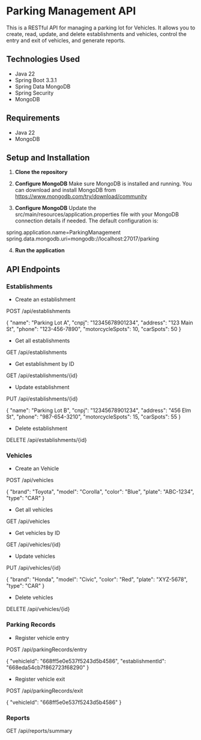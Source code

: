 # Parking Management API

This is a RESTful API for managing a parking lot for Vehicles. It allows you to create, read, update, and delete establishments and vehicles, control the entry and exit of vehicles, and generate reports.

## Technologies Used

- Java 22
- Spring Boot 3.3.1
- Spring Data MongoDB
- Spring Security
- MongoDB


## Requirements

- Java 22
- MongoDB

## Setup and Installation

1. **Clone the repository**

2. **Configure MongoDB**
Make sure MongoDB is installed and running. You can download and install MongoDB from 
https://www.mongodb.com/try/download/community

3. **Configure MongoDB**
Update the src/main/resources/application.properties file with your MongoDB connection details if needed. The default configuration is:

spring.application.name=ParkingManagement
spring.data.mongodb.uri=mongodb://localhost:27017/parking

4. **Run the application**


## API Endpoints

### Establishments

* Create an establishment

POST /api/establishments

{
  "name": "Parking Lot A",
  "cnpj": "12345678901234",
  "address": "123 Main St",
  "phone": "123-456-7890",
  "motorcycleSpots": 10,
  "carSpots": 50
}

* Get all establishments

GET /api/establishments

* Get establishment by ID

GET /api/establishments/{id}

* Update establishment

PUT /api/establishments/{id}

{
  "name": "Parking Lot B",
  "cnpj": "12345678901234",
  "address": "456 Elm St",
  "phone": "987-654-3210",
  "motorcycleSpots": 15,
  "carSpots": 55
}

* Delete establishment

DELETE /api/establishments/{id}

### Vehicles

* Create an Vehicle

POST /api/vehicles

{
  "brand": "Toyota",
  "model": "Corolla",
  "color": "Blue",
  "plate": "ABC-1234",
  "type": "CAR"
}

* Get all vehicles

GET /api/vehicles

* Get vehicles by ID

GET /api/vehicles/{id}

* Update vehicles

PUT /api/vehicles/{id}

{
  "brand": "Honda",
  "model": "Civic",
  "color": "Red",
  "plate": "XYZ-5678",
  "type": "CAR"
}

* Delete vehicles

DELETE /api/vehicles/{id}

### Parking Records

* Register vehicle entry

POST /api/parkingRecords/entry

{
  "vehicleId": "668ff5e0e537f5243d5b4586",
  "establishmentId": "668eda54cb7f862723f68290"
}

* Register vehicle exit

POST /api/parkingRecords/exit

{
  "vehicleId": "668ff5e0e537f5243d5b4586"
}

### Reports

GET /api/reports/summary
